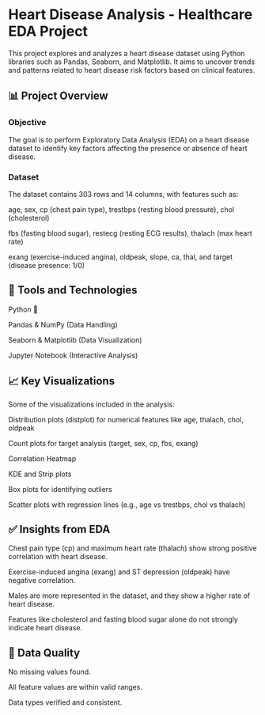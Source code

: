 # Heart Disease Analysis - Healthcare EDA Project
This project explores and analyzes a heart disease dataset using Python libraries such as Pandas, Seaborn, and Matplotlib. It aims to uncover trends and patterns related to heart disease risk factors based on clinical features.

## 📊 Project Overview 
### Objective
The goal is to perform Exploratory Data Analysis (EDA) on a heart disease dataset to identify key factors affecting the presence or absence of heart disease.

### Dataset
The dataset contains 303 rows and 14 columns, with features such as:

age, sex, cp (chest pain type), trestbps (resting blood pressure), chol (cholesterol)

fbs (fasting blood sugar), restecg (resting ECG results), thalach (max heart rate)

exang (exercise-induced angina), oldpeak, slope, ca, thal, and target (disease presence: 1/0)

## 🔧 Tools and Technologies
Python 🐍

Pandas & NumPy (Data Handling)

Seaborn & Matplotlib (Data Visualization)

Jupyter Notebook (Interactive Analysis)

## 📈 Key Visualizations
Some of the visualizations included in the analysis:

Distribution plots (distplot) for numerical features like age, thalach, chol, oldpeak

Count plots for target analysis (target, sex, cp, fbs, exang)

Correlation Heatmap

KDE and Strip plots

Box plots for identifying outliers

Scatter plots with regression lines (e.g., age vs trestbps, chol vs thalach)

## ✅ Insights from EDA
Chest pain type (cp) and maximum heart rate (thalach) show strong positive correlation with heart disease.

Exercise-induced angina (exang) and ST depression (oldpeak) have negative correlation.

Males are more represented in the dataset, and they show a higher rate of heart disease.

Features like cholesterol and fasting blood sugar alone do not strongly indicate heart disease.

## 🧹 Data Quality
No missing values found.

All feature values are within valid ranges.

Data types verified and consistent.
